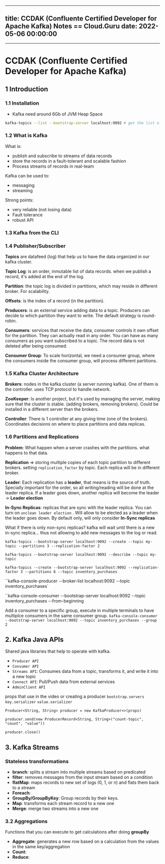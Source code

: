 
---
title: CCDAK (Confluente Certified Developer for Apache Kafka) Notes  == Cloud.Guru
date: 2022-05-06 00:00:00
---
---

# CCDAK (Confluente Certified Developer for Apache Kafka)

## 1  Introduction
### 1.1 Installation
- Kafka need around 6Gb of JVM Heap Space

```bash
kafka-topics --list --bootstrap-server localhost:9092 # get the list of topics
```

### 1.2 What is Kafka
What is:
- publish and subscribe to streams of data records
- store the records in a fault-tolerant and scalable fashion
- Process streams of records in real-team

Kafka can be used to:
- messaging
- streaming

Strong points:
- very reliable (not losing data)
- Fault tolerance
- robust API

### 1.3 Kafka from the CLI

### 1.4 Publisher/Subscriber

**Topics** are datafeed (log) that help us to have the data organized in our kafka cluster.

**Topic Log**: is an order, inmutable list of data records. when we publish a record, it's added at the end of the log.

**Partition**: the topic log is divided in partitions, which may reside in different broker. For scalability.

**Offsets**: is the index of a record (in the partition).

**Producers**: is an external service adding data to a topic. Producers can decide to which partition they want to write. The default strategy is round-robin.

**Consumers**: services that receive the data, consumer controls it own offset for the partition. They can actually read in any order. You can have as many consumers as you want subscribed to a topic. The record data is not deleted after being consumed.

**Consumer Group**: To scale horizontal, we need a consumer group, where the consumers inside the consumer group, will process different partitions.

### 1.5 Kafka Cluster Architecture

**Brokers**: nodes in the kafka cluster (a server running kafka). One of them is the controller. uses TCP protocol to handle network.

**ZooKeeper**: Is another project, but it's used by managing the server, making sure that the cluster is stable. (adding brokers, removing brokers). Could be installed in a different server than the brokers.

**Controller**: There is 1 controller at any giving time (one of the brokers). Coordinates decisions on where to place partitions and data replicas.

### 1.6 Partitions and Replications

**Problem**: What happen when a server crashes with the partitions. what happens to that data.

**Replication** => storing multiple copies of each topic partition to different brokers. setting `replication_factor` by topic. Each replica will be in different broker.

**Leader**: Each replication has a **leader**, that means is the source of truth. Specially important for the order, so all writing/reading will be done at the leader replica. If a leader goes down, another replica will become the leader -> **Leader election**

**In-Sync Replicas**: replicas that are sync with the leader replica. You can turn on `unclean leader election` . Will allow to be elected as a leader when the leader goes down. By default only, will only consider **In-Sync replicas**

What if there is only non-sync replicas? kafka will wait until there is a new in-sync replica... thus not allowing to add new messages to the log or read.

`kafka-topics --bootstrap-server localhost:9092 --create --topic my-topic --partitions 3 --replication-factor 2` 

`kafka-topics --bootstrap-server localhost:9092 --describe --topic my-topic`

`kafka-topics --create --bootstrap-server localhost:9092 --replication-factor 3 --partitions 6 --topic inventory_purchases`

``kafka-console-producer --broker-list localhost:9092 --topic inventory_purchases`

``kafka-console-consumer --bootstrap-server localhost:9092 --topic inventory_purchases --from-beginning

Add a consumer to a specific group, execute in multiple terminals to have multiplce consumers in the same consumer group.
`kafka-console-consumer --bootstrap-server localhost:9092 --topic inventory_purchases --group 2`

## 2. Kafka Java APIs
Shared java libraries that help to operate with kafka.
- `Producer API`
- `Consumer API`
- `Streams API`: Consumes data from a topic, transforms it, and write it into a new topic
- `Connect API`: Pull/Push data from external services
- `AdminClient API`

props that use in the video or creating a producer `bootstrap.servers` `key.serializer` `value.serializer`

`Producer<String, String> producer = new KafkaProducer<>(props)`

`producer.send(new ProducerRecord<String, String>("count-topic", "count", "value"))`

`producer.close()`

## 3. Kafka Streams

### Stateless transformations
- **branch**: splits a stream into multiple streams based on predicated
- **filter**: removes messages from the input stream based on a condition
- **flatMap**: maps records to new set of logs (0, 1, or n) and flats them back to a stream
- **Foreach**:
- **GroupBy/GroupByKey**: Group records by their keys.
- **Map**: transforms each stream record to a new one
- **Merge**: merge two streams into a new one

### 3.2 Aggregations
Functions that you can execute to get calculations after doing **groupBy**

- **Aggregate**: generates a new row based on a calculation from the values in the same key/aggregation
- **Count**:
- **Reduce**:
